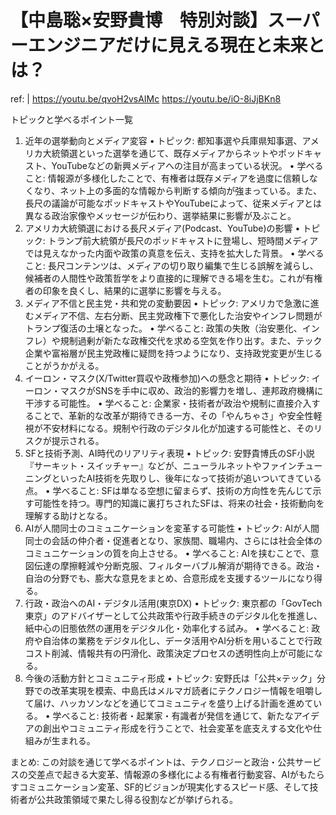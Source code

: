 # 【中島聡×安野貴博　特別対談】スーパーエンジニアだけに見える現在と未来とは？

ref: |
    <https://youtu.be/qvoH2vsAIMc>
    <https://youtu.be/iO-8iJjBKn8>

トピックと学べるポイント一覧
 1. 近年の選挙動向とメディア変容
 • トピック: 都知事選や兵庫県知事選、アメリカ大統領選といった選挙を通じて、既存メディアからネットやポッドキャスト、YouTubeなどの新興メディアへの注目が高まっている状況。
 • 学べること: 情報源が多様化したことで、有権者は既存メディアを過度に信頼しなくなり、ネット上の多面的な情報から判断する傾向が強まっている。また、長尺の議論が可能なポッドキャストやYouTubeによって、従来メディアとは異なる政治家像やメッセージが伝わり、選挙結果に影響が及ぶこと。
 2. アメリカ大統領選における長尺メディア(Podcast、YouTube)の影響
 • トピック: トランプ前大統領が長尺のポッドキャストに登場し、短時間メディアでは見えなかった内面や政策の真意を伝え、支持を拡大した背景。
 • 学べること: 長尺コンテンツは、メディアの切り取り編集で生じる誤解を減らし、候補者の人間性や政策哲学をより直接的に理解できる場を生む。これが有権者の印象を良くし、結果的に選挙に影響を与える。
 3. メディア不信と民主党・共和党の変動要因
 • トピック: アメリカで急激に進むメディア不信、左右分断、民主党政権下で悪化した治安やインフレ問題がトランプ復活の土壌となった。
 • 学べること: 政策の失敗（治安悪化、インフレ）や規制過剰が新たな政権交代を求める空気を作り出す。また、テック企業や富裕層が民主党政権に疑問を持つようになり、支持政党変更が生じることがうかがえる。
 4. イーロン・マスク(X/Twitter買収や政権参加)への懸念と期待
 • トピック: イーロン・マスクがSNSを手中に収め、政治的影響力を増し、連邦政府機構に干渉する可能性。
 • 学べること: 企業家・技術者が政治や規制に直接介入することで、革新的な改革が期待できる一方、その「やんちゃさ」や安全性軽視が不安材料になる。規制や行政のデジタル化が加速する可能性と、そのリスクが提示される。
 5. SFと技術予測、AI時代のリアリティ表現
 • トピック: 安野貴博氏のSF小説『サーキット・スイッチャー』などが、ニューラルネットやファインチューニングといったAI技術を先取りし、後年になって技術が追いついてきている点。
 • 学べること: SFは単なる空想に留まらず、技術の方向性を先んじて示す可能性を持つ。専門的知識に裏打ちされたSFは、将来の社会・技術動向を理解する助けとなる。
 6. AIが人間同士のコミュニケーションを変革する可能性
 • トピック: AIが人間同士の会話の仲介者・促進者となり、家族間、職場内、さらには社会全体のコミュニケーションの質を向上させる。
 • 学べること: AIを挟むことで、意図伝達の摩擦軽減や分断克服、フィルターバブル解消が期待できる。政治・自治の分野でも、膨大な意見をまとめ、合意形成を支援するツールになり得る。
 7. 行政・政治へのAI・デジタル活用(東京DX)
 • トピック: 東京都の「GovTech東京」のアドバイザーとして公共政策や行政手続きのデジタル化を推進し、紙中心の旧態依然の運用をデジタル化・効率化する試み。
 • 学べること: 政府や自治体の業務をデジタル化し、データ活用やAI分析を用いることで行政コスト削減、情報共有の円滑化、政策決定プロセスの透明性向上が可能になる。
 8. 今後の活動方針とコミュニティ形成
 • トピック: 安野氏は「公共×テック」分野での改革実現を模索、中島氏はメルマガ読者にテクノロジー情報を咀嚼して届け、ハッカソンなどを通じてコミュニティを盛り上げる計画を進めている。
 • 学べること: 技術者・起業家・有識者が発信を通じて、新たなアイデアの創出やコミュニティ形成を行うことで、社会変革を底支えする文化や仕組みが生まれる。

まとめ: この対談を通じて学べるポイントは、テクノロジーと政治・公共サービスの交差点で起きる大変革、情報源の多様化による有権者行動変容、AIがもたらすコミュニケーション変革、SF的ビジョンが現実化するスピード感、そして技術者が公共政策領域で果たし得る役割などが挙げられる。
